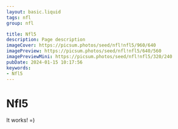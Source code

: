 ```yaml
---
layout: basic.liquid
tags: nfl
group: nfl

title: Nfl5
description: Page description
imageCover: https://picsum.photos/seed/nfl!nfl5/960/640
imagePreview: https://picsum.photos/seed/nfl!nfl5/640/560
imagePreviewMini: https://picsum.photos/seed/nfl!nfl5/320/240
pubDate: 2024-01-15 10:17:56
keywords:
- Nfl5
---
```


# Nfl5

It works! =)
